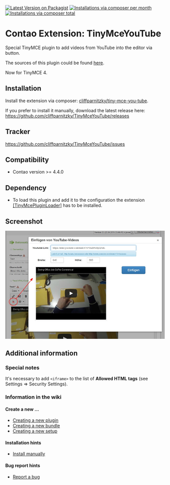 [![Latest Version on Packagist](http://img.shields.io/packagist/v/cliffparnitzky/tiny-mce-you-tube.svg?style=flat)](https://packagist.org/packages/cliffparnitzky/tiny-mce-you-tube)
[![Installations via composer per month](http://img.shields.io/packagist/dm/cliffparnitzky/tiny-mce-you-tube.svg?style=flat)](https://packagist.org/packages/cliffparnitzky/tiny-mce-you-tube)
[![Installations via composer total](http://img.shields.io/packagist/dt/cliffparnitzky/tiny-mce-you-tube.svg?style=flat)](https://packagist.org/packages/cliffparnitzky/tiny-mce-you-tube)

Contao Extension: TinyMceYouTube
================================

Special TinyMCE plugin to add videos from YouTube into the editor via button.

The sources of this plugin could be found [here](https://github.com/gtraxx/tinymce-plugin-youtube).

Now for TinyMCE 4.


Installation
------------

Install the extension via composer: [cliffparnitzky/tiny-mce-you-tube](https://packagist.org/packages/cliffparnitzky/tiny-mce-you-tube).

If you prefer to install it manually, download the latest release here: https://github.com/cliffparnitzky/TinyMceYouTube/releases


Tracker
-------

https://github.com/cliffparnitzky/TinyMceYouTube/issues


Compatibility
-------------

- Contao version >= 4.4.0


Dependency
----------

- To load this plugin and add it to the configuration the extension [[TinyMcePluginLoader]](https://github.com/cliffparnitzky/TinyMcePluginLoader) has to be installed.


Screenshot
----------

![Screenshot](screenshot.jpg)


Additional information
----------------------

### Special notes

It's necessary to add `<iframe>` to the list of **Allowed HTML tags** (see Settings => Security Settings).

### Information in the wiki

#### Create a new ...

* [Creating a new plugin](https://github.com/cliffparnitzky/TinyMcePluginLoader/wiki/Creating-a-new-plugin)
* [Creating a new bundle](https://github.com/cliffparnitzky/TinyMcePluginLoader/wiki/Creating-a-new-bundle)
* [Creating a new setup](https://github.com/cliffparnitzky/TinyMcePluginLoader/wiki/Creating-a-new-setup)

#### Installation hints
* [Install manually](https://github.com/cliffparnitzky/TinyMcePluginLoader/wiki/Install-manually)

#### Bug report hints

* [Report a bug](https://github.com/cliffparnitzky/TinyMcePluginLoader/wiki/Report-a-bug)